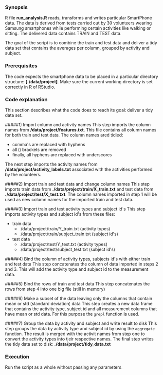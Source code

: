 ### Synopsis

R file **run_analysis.R** reads, transforms and writes particular SmartPhone data. The data is derived from tests carried out by 30 volunteers wearing Samsung smartphones while performing certain activities like walking or sitting. The delivered data contains TRAIN and TEST data.

The goal of the script is to combine the train and test data and deliver a tidy data set that contains the averages per column, grouped by activity and subject.

### Prerequisites

The code expects the smartphone data to be placed in a particular directory structure: **[./data/project]**. Make sure the current working directory is set correctly in R of RStudio.

### Code explanation

This section describes what the code does to reach its goal: deliver a tidy data set.

#####1) Import column and activity names
This step imports the column names from **/data/project/features.txt**. This file contains all column names for both train and test data. The column names ared tidied:
* comma's are replaced with hyphens
* all () brackets are removed
* finally, all hyphens are replaced with underscores

The next step imports the activity names from **/data/project/activity_labels.txt** associated with the activities performed by the volunteers.

#####2) Import train and test data and change column names
This step imports train data from **./data/project/train/X_train.txt** and test data from **./data/project/test/X_test.txt**. The column names imported in step 1 will be used as new column names for the imported train and test data.

#####3) Import train and test activity types and subject id's
This step imports activity types and subject id's from these files:

* train data
  - ./data/project/train/Y_train.txt (activity types)
  - ./data/project/train/subject_train.txt (subject id's)
* test data
  - ./data/project/test/Y_test.txt (activity types)
  - ./data/project/test/subject_test.txt (subject id's)

#####4) Bind the column of activity types, subjects id's with either train and test data
This step concatenates the column of data imported in steps 2 and 3. This will add the activity type and subject id to the measurement data.

#####5) Bind the rows of train and test data
This step concatenates the rows from step 4 into one big file (still in memory)

#####6) Make a subset of the data leaving only the columns that contain mean or std (standard deviation) data
This step creates a new data frame that contains the activity type, subject id and all measurement columns that have mean or std data. For this purpose the `grepl` function is used.

#####7) Group the data by activity and subject and write result to disk
This step groups the data by activity type and subject id by using the `aggregate` function. The result is merged with the activit names from step one to convert the activity types into tjeir respective names.
The final step writes the tidy data set to disk: **./data/project/tidy_data.txt**

### Execution
Run the script as a whole without passing any parameters.










